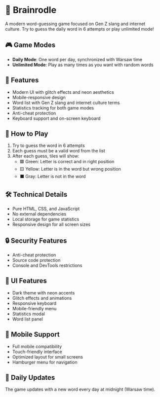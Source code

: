 # 🧠 Brainrodle

A modern word-guessing game focused on Gen Z slang and internet culture. Try to guess the daily word in 6 attempts or play unlimited mode!

## 🎮 Game Modes

- **Daily Mode**: One word per day, synchronized with Warsaw time
- **Unlimited Mode**: Play as many times as you want with random words

## 🎯 Features

- Modern UI with glitch effects and neon aesthetics
- Mobile-responsive design
- Word list with Gen Z slang and internet culture terms
- Statistics tracking for both game modes
- Anti-cheat protection
- Keyboard support and on-screen keyboard

## 🎲 How to Play

1. Try to guess the word in 6 attempts
2. Each guess must be a valid word from the list
3. After each guess, tiles will show:
   - 🟩 Green: Letter is correct and in right position
   - 🟨 Yellow: Letter is in the word but wrong position
   - ⬛ Gray: Letter is not in the word

## 🛠️ Technical Details

- Pure HTML, CSS, and JavaScript
- No external dependencies
- Local storage for game statistics
- Responsive design for all screen sizes

## 🔒 Security Features

- Anti-cheat protection
- Source code protection
- Console and DevTools restrictions

## 🎨 UI Features

- Dark theme with neon accents
- Glitch effects and animations
- Responsive keyboard
- Mobile-friendly menu
- Statistics modal
- Word list panel

## 📱 Mobile Support

- Full mobile compatibility
- Touch-friendly interface
- Optimized layout for small screens
- Hamburger menu for navigation

## 🔄 Daily Updates

The game updates with a new word every day at midnight (Warsaw time). 